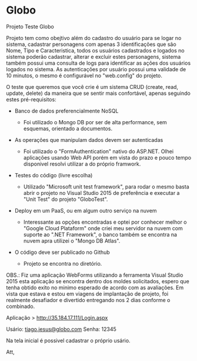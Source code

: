 # Globo
Projeto Teste Globo

Projeto tem como obejtivo além do cadastro do usuário para se logar no sistema, cadastrar personagens com apenas 3 identificações que são Nome, Tipo e Caracteristica, todos os usuários cadastrados e logados no sistema
poderão cadastrar, alterar e excluir estes personagens, sistema também possui uma consulta de logs para identificar as ações dos usuários logados no sistema. As autenticações por usuário possui uma validade de 10 minutos,
o mesmo é configurável no "web.config" do projeto.

O teste que queremos que você crie é um sistema CRUD (create, read, update, delete) da maneira que se sentir mais confortável, apenas seguindo estes pré-requisitos:

- Banco de dados preferencialmente NoSQL
	 - Foi utilizado o Mongo DB por ser de alta performance, sem esquemas, orientado a documentos. 

- As operações que manipulam dados devem ser autenticadas
	 - Foi utilizado o "FormAuthentication" nativo do ASP.NET. Olhei aplicações usando Web API porém em vista do prazo e pouco tempo disponivel resolvi utilizar a do próprio framwork.

- Testes do código (livre escolha)
	 - Utilizado "Microsoft unit test framework", para rodar o mesmo basta abrir o projeto no Visual Studio 2015 de preferência e executar a "Unit Test" do projeto "GloboTest". 

- Deploy em um PaaS, ou em algum outro serviço na nuvem
	 - Interessante as opções encontradas e optei por conhecer melhor o "Google Cloud Plataform" onde criei meu servidor na nuvem com suporte ao ".NET Framework", o banco também se encontra na nuvem apra utilizei o "Mongo DB Atlas".

- O código deve ser publicado no Github
	 - Projeto se encontra no diretório.
	
	
OBS.: Fiz uma aplicação WebForms utilizando a ferramenta Visual Studio 2015 esta aplicação se encontra dentro dos moldes solicitados, espero que tenha obtido exito no minimo esperado de acordo com as avaliações.
Em vista que estava e estou em viagens de implantação de projeto, foi realmente desafiador e divertido entregando nos 2 dias conforme o combinado.

Aplicação > http://35.184.17.111/Login.aspx

Usário: tiago.jesus@globo.com
Senha: 12345

Na tela inicial é possivel cadastrar o próprio usário.

Att,
